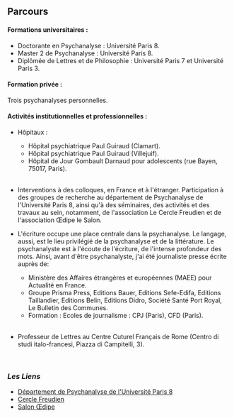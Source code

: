 
##  Parcours


#### Formations universitaires :

- Doctorante en Psychanalyse : Université Paris 8.
- Master 2 de Psychanalyse : Université Paris 8.
- Diplômée de Lettres et de Philosophie : Université Paris 7 et Université Paris 3.


#### Formation privée :
Trois psychanalyses personnelles.


#### Activités institutionnelles et professionnelles : 

- Hôpitaux :
  * Hôpital psychiatrique Paul Guiraud (Clamart).
  * Hôpital psychiatrique Paul Guiraud (Villejuif).
  * Hôpital de Jour Gombault Darnaud pour adolescents (rue Bayen, 75017, Paris).
  <br>

- Interventions à des colloques, en France et à l'étranger. 
Participation à des groupes  de recherche au  département de Psychanalyse de l'Université Paris 8, ainsi qu'à des séminaires, des activités et des travaux au sein, notamment, de l'association Le Cercle Freudien et de l'association Œdipe le Salon.

- L'écriture occupe une place centrale dans la psychanalyse. 
Le langage, aussi, est le lieu privilégié de la psychanalyse et de la littérature. Le psychanalyste est à l'écoute de l'écriture, de l'intense profondeur des mots. Ainsi, avant d'être psychanalyste, j'ai été journaliste presse écrite auprès de:
  - Ministère des Affaires étrangères et européennes (MAEE) pour Actualité en France.
  - Groupe Prisma Press,  Editions Bauer, Editions Sefe-Edifa, Editions Taillandier, Editions Belin, Editions Didro, 
     Société Santé Port Royal, Le Bulletin des Communes.
  - Formation : Ecoles de journalisme : CPJ (Paris), CFD (Paris).
  <br>

- Professeur de Lettres au Centre Cuturel Français de Rome (Centro di studi italo-francesi, Piazza di Campitelli, 3).

          
<br/>

###  <I> Les Liens </I> 

- [Département de Psychanalyse de l'Université Paris 8](http://www.ufr-sepf.univ-paris8.fr)
- [Cercle Freudien](http://www.cerclefreudien.org)
- [Salon Œdipe](http://www.oedipelesalon.com)

